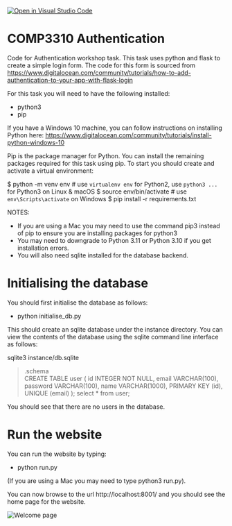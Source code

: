 [![Open in Visual Studio Code](https://classroom.github.com/assets/open-in-vscode-2e0aaae1b6195c2367325f4f02e2d04e9abb55f0b24a779b69b11b9e10269abc.svg)](https://classroom.github.com/online_ide?assignment_repo_id=19473917&assignment_repo_type=AssignmentRepo)
# COMP3310 Authentication
Code for Authentication workshop task.
This task uses python and flask to create a simple login form. The code for this form is sourced from https://www.digitalocean.com/community/tutorials/how-to-add-authentication-to-your-app-with-flask-login

For this task you will need to have the following installed:

- python3
- pip

If you have a Windows 10 machine, you can follow instructions on installing Python here: https://www.digitalocean.com/community/tutorials/install-python-windows-10 

Pip is the package manager for Python.  You can install the remaining packages required for this task using pip. 
To start you should create and activate a virtual environment:

 $ python -m venv env        # use `virtualenv env` for Python2, use `python3 ...` for Python3 on Linux & macOS
 $ source env/bin/activate   # use `env\Scripts\activate` on Windows
 $ pip install -r requirements.txt

NOTES: 
- If you are using a Mac you may need to use the command pip3 instead of pip to ensure you are installing packages for python3
- You may need to downgrade to Python 3.11 or Python 3.10 if you get installation errors.
- You will also need sqlite installed for the database backend.

# Initialising the database

You should first initialise the database as follows:
- python initialise_db.py

This should create an sqlite database under the instance directory. You can view the contents of the database using the sqlite command line interface as follows:

sqlite3 instance/db.sqlite
> .schema  
CREATE TABLE user (
	id INTEGER NOT NULL, 
	email VARCHAR(100), 
	password VARCHAR(100), 
	name VARCHAR(1000), 
	PRIMARY KEY (id), 
	UNIQUE (email)
);
> select * from user;
>

You should see that there are no users in the database. 

# Run the website

You can run the website by typing:

- python run.py

(If you are using a Mac you may need to type python3 run.py).

You can now browse to the url http://localhost:8001/ and you should see the home page for the website.

![Welcome page](WelcomePage.jpg)
